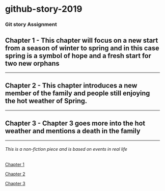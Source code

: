 # github-story-2019

### Git story Assignment 

## Chapter 1 - This chapter will focus on a new start from a season of winter to spring and in this case spring is a symbol of hope and a fresh start for two new orphans
***
## Chapter 2 - This chapter introduces a new member of the family and people still enjoying the hot weather of Spring.

***
## Chapter 3 - Chapter 3 goes more into the hot weather and mentions a death in the family
***
###### This is a non-fiction piece and is based on events in real life

[Chapter 1](chapter1.html) 

[Chapter 2](chapter2.html)

[Chapter 3](chapter3.html)
